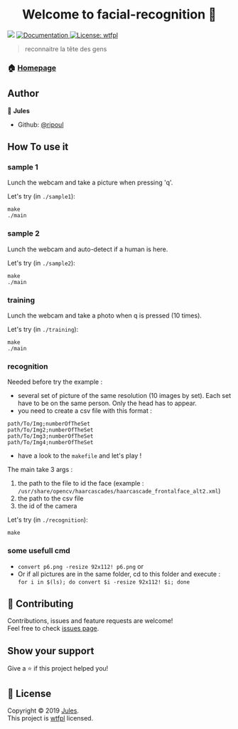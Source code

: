 <h1 align="center">Welcome to facial-recognition 👋</h1>
<p>
  <img src="https://img.shields.io/badge/version-1.1.0-blue.svg?cacheSeconds=2592000" />
  <a href="https://github.com/ripoul/facial-recognition">
    <img alt="Documentation" src="https://img.shields.io/badge/documentation-yes-brightgreen.svg" target="_blank" />
  </a>
  <a href="http://www.wtfpl.net/">
    <img alt="License: wtfpl" src="https://img.shields.io/badge/License-wtfpl-yellow.svg" target="_blank" />
  </a>
</p>

> reconnaitre la tête des gens

### 🏠 [Homepage](https://github.com/ripoul/facial-recognition)

## Author

👤 **Jules**

* Github: [@ripoul](https://github.com/ripoul)

## How To use it

### sample 1

Lunch the webcam and take a picture when pressing 'q'.

Let's try (in `./sample1`):

```
make
./main
```

### sample 2

Lunch the webcam and auto-detect if a human is here.

Let's try (in `./sample2`):

```
make
./main
```

### training

Lunch the webcam and take a photo when q is pressed (10 times).

Let's try (in `./training`):

```
make
./main
```

### recognition

Needed before try the example : 
* several set of picture of the same resolution (10 images by set). Each set have to be on the same person. Only the head has to appear.
* you need to create a csv file with this format : 
```
path/To/Img;numberOfTheSet
path/To/Img2;numberOfTheSet
path/To/Img3;numberOfTheSet
path/To/Img4;numberOfTheSet
```
* have a look to the `makefile` and let's play !

The main take 3 args : 
1. the path to the file to id the face (example : `/usr/share/opencv/haarcascades/haarcascade_frontalface_alt2.xml`)
2. the path to the csv file
3. the id of the camera

Let's try (in `./recognition`):
```
make
```

### some usefull cmd

* `convert p6.png -resize 92x112! p6.png` or 
* Or if all pictures are in the same folder, cd to this folder and execute : `for i in $(ls); do convert $i -resize 92x112! $i; done`

## 🤝 Contributing

Contributions, issues and feature requests are welcome!<br />Feel free to check [issues page](https://github.com/ripoul/facial-recognition/issues).

## Show your support

Give a ⭐️ if this project helped you!

## 📝 License

Copyright © 2019 [Jules](https://github.com/ripoul).<br />
This project is [wtfpl](http://www.wtfpl.net/) licensed.

